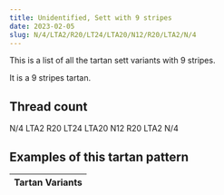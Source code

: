 ```yaml
---
title: Unidentified, Sett with 9 stripes
date: 2023-02-05
slug: N/4/LTA2/R20/LT24/LTA20/N12/R20/LTA2/N/4
---
```

This is a list of all the tartan sett variants with 9 stripes.

It is a 9 stripes tartan.


## Thread count
N/4 LTA2 R20 LT24 LTA20 N12 R20 LTA2 N/4

## Examples of this tartan pattern

| Tartan Variants |
|---------------|

